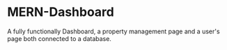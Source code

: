 # MERN-Dashboard
A fully functionally Dashboard, a property management page and a user's page both connected to a database.
